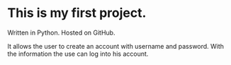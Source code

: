 # This is my first project.

Written in Python. Hosted on GitHub.

It allows the user to create an account with username and password.
With the information the use can log into his account.
